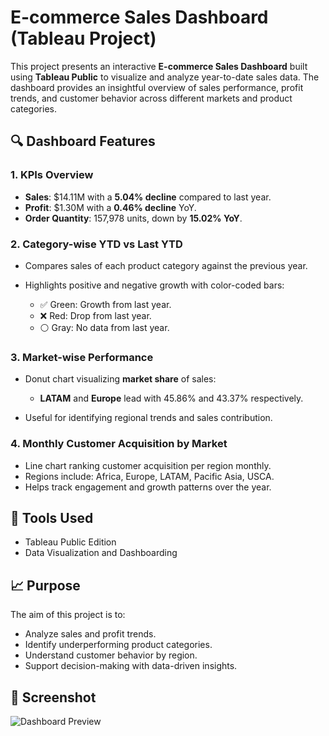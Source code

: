 # E-commerce Sales Dashboard (Tableau Project)

This project presents an interactive **E-commerce Sales Dashboard** built using **Tableau Public** to visualize and analyze year-to-date sales data. The dashboard provides an insightful overview of sales performance, profit trends, and customer behavior across different markets and product categories.

## 🔍 Dashboard Features

### 1. KPIs Overview

* **Sales**: \$14.11M with a **5.04% decline** compared to last year.
* **Profit**: \$1.30M with a **0.46% decline** YoY.
* **Order Quantity**: 157,978 units, down by **15.02% YoY**.

### 2. Category-wise YTD vs Last YTD

* Compares sales of each product category against the previous year.
* Highlights positive and negative growth with color-coded bars:

  * ✅ Green: Growth from last year.
  * ❌ Red: Drop from last year.
  * ⚪ Gray: No data from last year.

### 3. Market-wise Performance

* Donut chart visualizing **market share** of sales:

  * **LATAM** and **Europe** lead with 45.86% and 43.37% respectively.
* Useful for identifying regional trends and sales contribution.

### 4. Monthly Customer Acquisition by Market

* Line chart ranking customer acquisition per region monthly.
* Regions include: Africa, Europe, LATAM, Pacific Asia, USCA.
* Helps track engagement and growth patterns over the year.

## 🧰 Tools Used

* Tableau Public Edition
* Data Visualization and Dashboarding

## 📈 Purpose

The aim of this project is to:

* Analyze sales and profit trends.
* Identify underperforming product categories.
* Understand customer behavior by region.
* Support decision-making with data-driven insights.

## 📌 Screenshot

![Dashboard Preview](./250ada24-d0b7-4e17-b5f7-7632bf8343d3.png)
